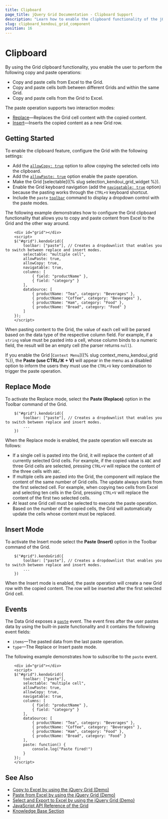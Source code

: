 ```yaml
---
title: Clipboard
page_title: jQuery Grid Documentation - Clipboard Support
description: "Learn how to enable the clipboard functionality of the jQuery Grid of Kendo UI that allows you to copy and paste content from Excel to the Grid and vice-versa"
slug: clipboard_kendoui_grid_component
position: 16
---
```


# Clipboard

By using the Grid clipboard functionality, you enable the user to perform the following copy and paste operations:

* Copy and paste cells from Excel to the Grid.
* Copy and paste cells both between different Grids and within the same Grid.
* Copy and paste cells from the Grid to Excel.

The paste operation supports two interaction modes:

* [Replace](#replace-mode)&mdash;Replaces the Grid cell content with the copied content.
* [Insert](#insert-mode)&mdash;Inserts the copied content as a new Grid row.

## Getting Started

To enable the clipboard feature, configure the Grid with the following settings:

* Add the [`allowCopy: true`](/api/javascript/ui/grid/configuration/allowcopy) option to allow copying the selected cells into the clipboard.
* Add the [`allowPaste: true`](/api/javascript/ui/grid/configuration/allowpaste) option enable the paste operation.
* Make the Grid [selectable]({% slug selection_kendoui_grid_widget %}).
* Enable the Grid keyboard navigation (add the [`navigatable: true`](/api/javascript/ui/grid/configuration/navigatable) option) because the pasting works through the `CTRL+V` keyboard shortcut.
* Include the `paste` [`toolbar`](/api/javascript/ui/grid/configuration/toolbar) command to display a dropdown control with the paste modes.

The following example demonstrates how to configure the Grid clipboard functionality that allows you to copy and paste content from Excel to the Grid and the other way around.

```dojo
    <div id="grid"></div>
    <script>
    $("#grid").kendoGrid({
        toolbar: ["paste"], // Creates a dropdownlist that enables you to switch between replace and insert modes.
        selectable: "multiple cell",
        allowPaste: true,
        allowCopy: true,
        navigatable: true,
        columns: [
            { field: "productName" },
            { field: "category" }
        ],
        dataSource: [
            { productName: "Tea", category: "Beverages" },
            { productName: "Coffee", category: "Beverages" },
            { productName: "Ham", category: "Food" },
            { productName: "Bread", category: "Food" }
        ]
    });
    </script>
```

When pasting content to the Grid, the value of each cell will be parsed based on the data type of the respective column field. For example, if a `string` value must be pasted into a cell, whose column binds to a numeric field, the result will be an empty cell (the parser returns `null`).

If you enable the Grid [`Context Menu`]({% slug context_menu_kendoui_grid %}), the **Paste (use CTRL/⌘ + V)** will appear in the menu as a disabled option to inform the users they must use the `CTRL+V` key combination to trigger the paste operation.

## Replace Mode

To activate the Replace mode, select the **Paste (Replace)** option in the Toolbar command of the Grid.

```
    $("#grid").kendoGrid({
        toolbar: ["paste"], // Creates a dropdownlist that enables you to switch between replace and insert modes.
        ...
    })
```

When the Replace mode is enabled, the paste operation will execute as follows:

* If a single cell is pasted into the Grid, it will replace the content of all currently selected Grid cells. For example, if the copied value is `ABC` and three Grid cells are selected, pressing `CTRL+V` will replace the content of the three cells with `ABC`.
* If multiple cells are pasted into the Grid, the component will replace the content of the same number of Grid cells. The update always starts from the first selected cell. For example, when copying two cells from Excel and selecting ten cells in the Grid, pressing `CTRL+V` will replace the content of the first two selected cells.
* At least one Grid cell must be selected to execute the paste operation. Based on the number of the copied cells, the Grid will automatically update the cells whose content must be replaced.

## Insert Mode

To activate the Insert mode select the **Paste (Insert)** option in the Toolbar command of the Grid.

```
    $("#grid").kendoGrid({
        toolbar: ["paste"], // Creates a dropdownlist that enables you to switch between replace and insert modes.
        ...
    })
```

When the Insert mode is enabled, the paste operation will create a new Grid row with the copied content. The row will be inserted after the first selected Grid cell.

## Events

The Data Grid exposes a [`paste`](/api/javascript/ui/grid/events/paste) event. The event fires after the user pastes data by using the built-in paste functionality and it contains the following event fields:

* `items`&mdash;The pasted data from the last paste operation.
* `type`&mdash;The Replace or Insert paste mode.

The following example demonstrates how to subscribe to the `paste` event.

```dojo
    <div id="grid"></div>
    <script>
    $("#grid").kendoGrid({
        toolbar: ["paste"],
        selectable: "multiple cell",
        allowPaste: true,
        allowCopy: true,
        navigatable: true,
        columns: [
            { field: "productName" },
            { field: "category" }
        ],
        dataSource: [
            { productName: "Tea", category: "Beverages" },
            { productName: "Coffee", category: "Beverages" },
            { productName: "Ham", category: "Food" },
            { productName: "Bread", category: "Food" }
        ],
        paste: function() {
            console.log("Paste fired!")
        }
    });
    </script>
```

## See Also

* [Copy to Excel by using the jQuery Grid (Demo)](https://demos.telerik.com/kendo-ui/grid/copy-to-excel)
* [Paste from Excel by using the jQuery Grid (Demo)](https://demos.telerik.com/kendo-ui/grid/paste-to-excel)
* [Select and Export to Excel by using the jQuery Grid (Demo)](https://demos.telerik.com/kendo-ui/grid/selection-export)
* [JavaScript API Reference of the Grid](/api/javascript/ui/grid)
* [Knowledge Base Section](/knowledge-base)

